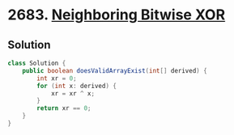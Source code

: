 # 2683. [Neighboring Bitwise XOR](https://leetcode.com/problems/neighboring-bitwise-xor/description/?envType=daily-question&envId=2025-01-17)

## Solution

```java
class Solution {
    public boolean doesValidArrayExist(int[] derived) {
        int xr = 0;
        for (int x: derived) {
            xr = xr ^ x;
        }
        return xr == 0;
    }
}
```
